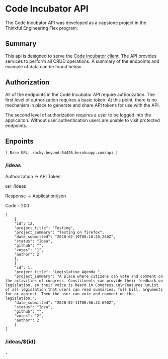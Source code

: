 # Code Incubator API

The Code Incubator API was developed as a capstone project in the Thinkful Engineering Flex program.

## Summary

This api is designed to serve the [Code Incubator client](https://github.com/Thorn51/code_incubator_client). The API provides services to perform all CRUD operations. A summary of the endpoints and example of data can be found below.

## Authorization

All of the endpoints in the Code Incubator API require authorization. The first level of authorization requires a basic token. At this point, there is no mechanism in place to generate and share API tokens for use with the API.

The second level of authorization requires a user to be logged into the applicaiton. Without user authentication users are unable to visit protected endpoints.

## Enpoints

`[ Base URL: rocky-beyond-84426.herokuapp.com/api ]`

### /ideas

Authorization -> API Token

`GET` /ideas

Response -> Application/json

Code - 200

    [
        {
        "id": 12,
        "project_title": "Testing",
        "project_summary": "Testing on firefox",
        "date_submitted": "2020-02-19T00:10:26.260Z",
        "status": "Idea",
        "github": "",
        "votes": "1",
        "author": 2
        },
        {
        "id": 1,
        "project_title": "Legislative Agenda ",
        "project_summary": "A place where citizens can vote and comment on the activities of congress. Constituents can provide their feedback on legislation, so their voice is heard in Congress.\n\nFeatures \nList of all legislation that users can read summaries, full bill, arguments for or against. Then the user can vote and comment on the legislation.",
        "date_submitted": "2020-02-11T00:56:32.690Z",
        "status": "Idea",
        "github": "",
        "votes": "2",
        "author": 2
        }
    ]

### /ideas/\${id}

### `
